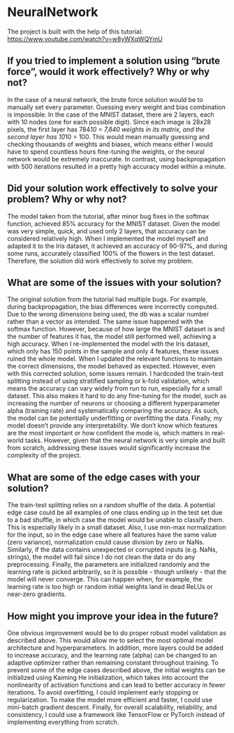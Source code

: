 # NeuralNetwork

The project is built with the help of this tutorial: https://www.youtube.com/watch?v=w8yWXqWQYmU


## If you tried to implement a solution using “brute force”, would it work effectively? Why or why not?
In the case of a neural network, the brute force solution would be to manually set every parameter. Guessing every weight and bias combination is impossible. In the case of the MNIST dataset, there are 2 layers, each with 10 nodes (one for each possible digit). Since each image is 28x28 pixels, the first layer has 784*10 = 7,840 weights in its matrix, and the second layer has 10*10 = 100. This would mean manually guessing and checking thousands of weights and biases, which means either I would have to spend countless hours fine-tuning the weights, or the neural network would be extremely inaccurate. In contrast, using backpropagation with 500 iterations resulted in a pretty high accuracy model within a minute.

## Did your solution work effectively to solve your problem? Why or why not?
The model taken from the tutorial, after minor bug fixes in the softmax function, achieved 85% accuracy for the MNIST dataset. Given the model was very simple, quick, and used only 2 layers, that accuracy can be considered relatively high. When I implemented the model myself and adapted it to the Iris dataset, it achieved an accuracy of 90-97%, and during some runs, accurately classified 100% of the flowers in the test dataset. Therefore, the solution did work effectively to solve my problem.

## What are some of the issues with your solution?
The original solution from the tutorial had multiple bugs. For example, during backpropagation, the bias differences were incorrectly computed. Due to the wrong dimensions being used, the db was a scalar number rather than a vector as intended. The same issue happened with the softmax function. However, because of how large the MNIST dataset is and the number of features it has, the model still performed well, achieving a high accuracy. When I re-implemented the model with the Iris dataset, which only has 150 points in the sample and only 4 features, these issues ruined the whole model. When I updated the relevant functions to maintain the correct dimensions, the model behaved as expected. However, even with this corrected solution, some issues remain. I hardcoded the train-test splitting instead of using stratified sampling or k-fold validation, which means the accuracy can vary widely from run to run, especially for a small dataset. This also makes it hard to do any fine-tuning for the model, such as increasing the number of neurons or choosing a different hyperparameter alpha (training rate) and systematically comparing the accuracy. As such, the model can be potentially underfitting or overfitting the data. Finally, my model doesn’t provide any interpretability. We don’t know which features are the most important or how confident the mode is, which matters in real-world tasks. However, given that the neural network is very simple and built from scratch, addressing these issues would significantly increase the complexity of the project.

## What are some of the edge cases with your solution?
The train-test splitting relies on a random shuffle of the data. A potential edge case could be all examples of one class ending up in the test set due to a bad shuffle, in which case the model would be unable to classify them. This is especially likely in a small dataset. Also, I use min-max normalization for the input, so in the edge case where all features have the same value (zero variance), normalization could cause division by zero or NaNs. Similarly, if the data contains unexpected or corrupted inputs (e.g. NaNs, strings), the model will fail since I do not clean the data or do any preprocessing. Finally, the parameters are initialized randomly and the learning rate is picked arbitrarily, so it is possible - though unlikely - that the model will never converge. This can happen when, for example, the learning rate is too high or random initial weights land in dead ReLUs or near-zero gradients.

## How might you improve your idea in the future?
One obvious improvement would be to do proper robust model validation as described above. This would allow me to select the most optimal model architecture and hyperparameters. In addition, more layers could be added to increase accuracy, and the learning rate (alpha) can be changed to an adaptive optimizer rather than remaining constant throughout training. To prevent some of the edge cases described above, the initial weights can be initialized using Kaiming He initialization, which takes into account the nonlinearity of activation functions and can lead to better accuracy in fewer iterations. To avoid overfitting, I could implement early stopping or regularization. To make the model more efficient and faster, I could use mini-batch gradient descent. Finally, for overall scalability, reliability, and consistency, I could use a framework like TensorFlow or PyTorch instead of implementing everything from scratch.

